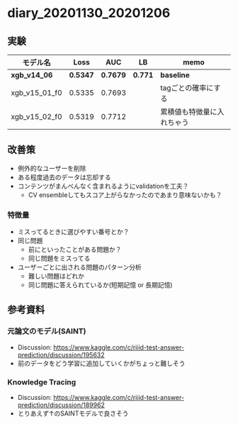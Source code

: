 # diary_20201130_20201206

## 実験
|モデル名|Loss|AUC|LB|memo|
|--|--|--|--|--|
|__xgb_v14_06__|__0.5347__|__0.7679__|__0.771__|__baseline__|
|xgb_v15_01_f0|0.5335|0.7693||tagごとの確率にする|
|xgb_v15_02_f0|0.5319|0.7712||累積値も特徴量に入れちゃう|

## 改善策
- 例外的なユーザーを削除
- ある程度過去のデータは忘却する
- コンテンツがまんべんなく含まれるようにvalidationを工夫？
  - CV ensembleしてもスコア上がらなかったのであまり意味ないかも？
  

### 特徴量
- ミスってるときに選びやすい番号とか？
- 同じ問題
  - 前にといったことがある問題か？
  - 同じ問題をミスってる
- ユーザーごとに出される問題のパターン分析
  - 難しい問題はどれか
  - 同じ問題に答えられているか(短期記憶 or 長期記憶)

## 参考資料
### 元論文のモデル(SAINT)
- Discussion: https://www.kaggle.com/c/riiid-test-answer-prediction/discussion/195632
- 前のデータをどう学習に追加していくかがちょっと難しそう

### Knowledge Tracing
- Discussion: https://www.kaggle.com/c/riiid-test-answer-prediction/discussion/189962
- とりあえず↑のSAINTモデルで良さそう
